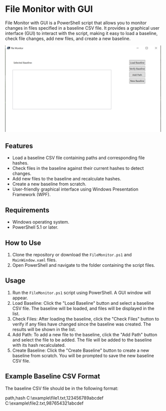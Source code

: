 # File Monitor with GUI

File Monitor with GUI is a PowerShell script that allows you to monitor changes in files specified in a baseline CSV file. It provides a graphical user interface (GUI) to interact with the script, making it easy to load a baseline, check file changes, add new files, and create a new baseline.

![File Monitor with GUI Screenshot](screenshot.png)

## Features

- Load a baseline CSV file containing paths and corresponding file hashes.
- Check files in the baseline against their current hashes to detect changes.
- Add new files to the baseline and recalculate hashes.
- Create a new baseline from scratch.
- User-friendly graphical interface using Windows Presentation Framework (WPF).

## Requirements

- Windows operating system.
- PowerShell 5.1 or later.

## How to Use

1. Clone the repository or download the `FileMonitor.ps1` and `MainWindow.xaml` files.
2. Open PowerShell and navigate to the folder containing the script files.

## Usage

1. Run the `FileMonitor.ps1` script using PowerShell. A GUI window will appear.
2. Load Baseline: Click the "Load Baseline" button and select a baseline CSV file. The baseline will be loaded, and files will be displayed in the list.
3. Check Files: After loading the baseline, click the "Check Files" button to verify if any files have changed since the baseline was created. The results will be shown in the list.
4. Add Path: To add a new file to the baseline, click the "Add Path" button and select the file to be added. The file will be added to the baseline with its hash recalculated.
5. Create Baseline: Click the "Create Baseline" button to create a new baseline from scratch. You will be prompted to save the new baseline CSV file.

## Example Baseline CSV Format

The baseline CSV file should be in the following format:

path,hash
C:\example\file1.txt,123456789abcdef
C:\example\file2.txt,987654321abcdef

